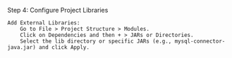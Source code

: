 Step 4: Configure Project Libraries

    Add External Libraries:
        Go to File > Project Structure > Modules.
        Click on Dependencies and then + > JARs or Directories.
        Select the lib directory or specific JARs (e.g., mysql-connector-java.jar) and click Apply.